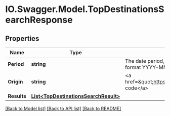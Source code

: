 # IO.Swagger.Model.TopDestinationsSearchResponse
## Properties

Name | Type | Description | Notes
------------ | ------------- | ------------- | -------------
**Period** | **string** | The date period, in &lt;a href&#x3D;\&quot;https://en.wikipedia.org/wiki/ISO_8601\&quot;&gt;ISO 8601&lt;/a&gt; date format YYYY-MM or YYYY | 
**Origin** | **string** | &lt;a href&#x3D;\&quot;https://en.wikipedia.org/wiki/International_Air_Transport_Association_airport_code\&quot;&gt;IATA code&lt;/a&gt; | 
**Results** | [**List&lt;TopDestinationsSearchResult&gt;**](TopDestinationsSearchResult.md) |  | 

[[Back to Model list]](../README.md#documentation-for-models) [[Back to API list]](../README.md#documentation-for-api-endpoints) [[Back to README]](../README.md)

